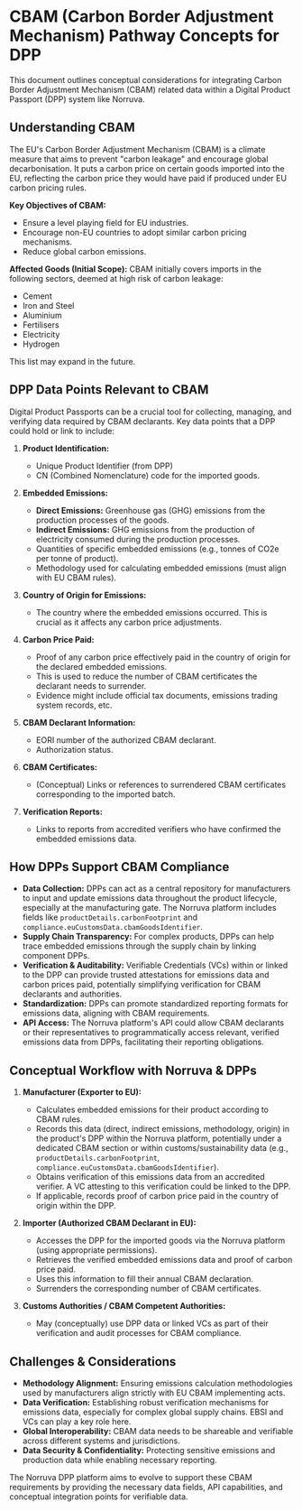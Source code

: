 # CBAM (Carbon Border Adjustment Mechanism) Pathway Concepts for DPP

This document outlines conceptual considerations for integrating Carbon Border Adjustment Mechanism (CBAM) related data within a Digital Product Passport (DPP) system like Norruva.

## Understanding CBAM

The EU's Carbon Border Adjustment Mechanism (CBAM) is a climate measure that aims to prevent "carbon leakage" and encourage global decarbonisation. It puts a carbon price on certain goods imported into the EU, reflecting the carbon price they would have paid if produced under EU carbon pricing rules.

**Key Objectives of CBAM:**

- Ensure a level playing field for EU industries.
- Encourage non-EU countries to adopt similar carbon pricing mechanisms.
- Reduce global carbon emissions.

**Affected Goods (Initial Scope):**
CBAM initially covers imports in the following sectors, deemed at high risk of carbon leakage:

- Cement
- Iron and Steel
- Aluminium
- Fertilisers
- Electricity
- Hydrogen

This list may expand in the future.

## DPP Data Points Relevant to CBAM

Digital Product Passports can be a crucial tool for collecting, managing, and verifying data required by CBAM declarants. Key data points that a DPP could hold or link to include:

1.  **Product Identification:**
    - Unique Product Identifier (from DPP)
    - CN (Combined Nomenclature) code for the imported goods.

2.  **Embedded Emissions:**
    - **Direct Emissions:** Greenhouse gas (GHG) emissions from the production processes of the goods.
    - **Indirect Emissions:** GHG emissions from the production of electricity consumed during the production processes.
    - Quantities of specific embedded emissions (e.g., tonnes of CO2e per tonne of product).
    - Methodology used for calculating embedded emissions (must align with EU CBAM rules).

3.  **Country of Origin for Emissions:**
    - The country where the embedded emissions occurred. This is crucial as it affects any carbon price adjustments.

4.  **Carbon Price Paid:**
    - Proof of any carbon price effectively paid in the country of origin for the declared embedded emissions.
    - This is used to reduce the number of CBAM certificates the declarant needs to surrender.
    - Evidence might include official tax documents, emissions trading system records, etc.

5.  **CBAM Declarant Information:**
    - EORI number of the authorized CBAM declarant.
    - Authorization status.

6.  **CBAM Certificates:**
    - (Conceptual) Links or references to surrendered CBAM certificates corresponding to the imported batch.

7.  **Verification Reports:**
    - Links to reports from accredited verifiers who have confirmed the embedded emissions data.

## How DPPs Support CBAM Compliance

- **Data Collection:** DPPs can act as a central repository for manufacturers to input and update emissions data throughout the product lifecycle, especially at the manufacturing gate. The Norruva platform includes fields like `productDetails.carbonFootprint` and `compliance.euCustomsData.cbamGoodsIdentifier`.
- **Supply Chain Transparency:** For complex products, DPPs can help trace embedded emissions through the supply chain by linking component DPPs.
- **Verification & Auditability:** Verifiable Credentials (VCs) within or linked to the DPP can provide trusted attestations for emissions data and carbon prices paid, potentially simplifying verification for CBAM declarants and authorities.
- **Standardization:** DPPs can promote standardized reporting formats for emissions data, aligning with CBAM requirements.
- **API Access:** The Norruva platform's API could allow CBAM declarants or their representatives to programmatically access relevant, verified emissions data from DPPs, facilitating their reporting obligations.

## Conceptual Workflow with Norruva & DPPs

1.  **Manufacturer (Exporter to EU):**
    - Calculates embedded emissions for their product according to CBAM rules.
    - Records this data (direct, indirect emissions, methodology, origin) in the product's DPP within the Norruva platform, potentially under a dedicated CBAM section or within customs/sustainability data (e.g., `productDetails.carbonFootprint`, `compliance.euCustomsData.cbamGoodsIdentifier`).
    - Obtains verification of this emissions data from an accredited verifier. A VC attesting to this verification could be linked to the DPP.
    - If applicable, records proof of carbon price paid in the country of origin within the DPP.

2.  **Importer (Authorized CBAM Declarant in EU):**
    - Accesses the DPP for the imported goods via the Norruva platform (using appropriate permissions).
    - Retrieves the verified embedded emissions data and proof of carbon price paid.
    - Uses this information to fill their annual CBAM declaration.
    - Surrenders the corresponding number of CBAM certificates.

3.  **Customs Authorities / CBAM Competent Authorities:**
    - May (conceptually) use DPP data or linked VCs as part of their verification and audit processes for CBAM compliance.

## Challenges & Considerations

- **Methodology Alignment:** Ensuring emissions calculation methodologies used by manufacturers align strictly with EU CBAM implementing acts.
- **Data Verification:** Establishing robust verification mechanisms for emissions data, especially for complex global supply chains. EBSI and VCs can play a key role here.
- **Global Interoperability:** CBAM data needs to be shareable and verifiable across different systems and jurisdictions.
- **Data Security & Confidentiality:** Protecting sensitive emissions and production data while enabling necessary reporting.

The Norruva DPP platform aims to evolve to support these CBAM requirements by providing the necessary data fields, API capabilities, and conceptual integration points for verifiable data.
